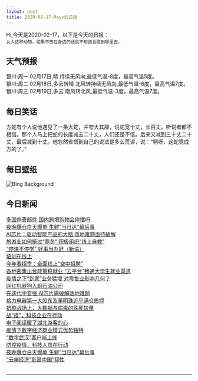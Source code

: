 ```yaml
---
layout: post
title: 2020-02-17-Mayx的日报
---
```


Hi,今天是2020-02-17，以下是今天的日报：<br><small>
女人这种动物，如果不放在身边的话就不知道会跑到哪里去。</small><!--more-->
## 天气预报
银川:周一 02月17日,晴 持续无风向,最低气温-8度，最高气温5度。<br>银川:周二 02月18日,多云转晴 北风转持续无风向,最低气温-6度，最高气温7度。<br>银川:周三 02月19日,多云 南风转北风,最低气温-3度，最高气温7度。
## 每日笑话
方蛇有个人说他遇见了一条大蛇，并夸大其辞，说蛇宽十丈，长百丈。听说者都不相信。那个人马上把蛇的长度减去二十丈，人们还是不信。后来又减到三十丈二十丈，最后减到十丈。他忽然省悟到自己的说法是多么荒谬，说：“啊呀，这蛇竟成方的了。”
## 每日壁纸
![Bing Background](https://cn.bing.com/th?id=OHR.LemonDragon_EN-US7455819536_1920x1080.jpg&rf=LaDigue_1920x1080.jpg&pid=hp "The 2019 Lemon Festival in Menton, France (© Mandoga Media/Alamy)")
## 今日新闻

[多国停寄邮件 国内跨境购物会停摆吗](http://it.people.com.cn/n1/2020/0217/c1009-31590055.html)   
[夜晚爆仓白天爆单 生鲜“当日达”幕后事](http://it.people.com.cn/n1/2020/0217/c1009-31590061.html)   
[AI芯片：驱动智能产品的大脑 落地难题亟待破解](http://it.people.com.cn/n1/2020/0217/c1009-31590090.html)   
[旅游业如何挺过“寒冬” 积极组织“线上自救”](http://it.people.com.cn/n1/2020/0217/c1009-31590099.html)   
[“停课不停学” 好事当办好（新语）](http://it.people.com.cn/n1/2020/0217/c1009-31590034.html)   
[培训在线上](http://it.people.com.cn/n1/2020/0217/c1009-31590035.html)   
[今年春招季：全面线上“空中招聘”](http://it.people.com.cn/n1/2020/0217/c1009-31590068.html)   
[各地密集出台政策稳就业 “云平台”畅通大学生就业渠道](http://it.people.com.cn/n1/2020/0217/c1009-31590069.html)   
[疫情之下“到家”业务猛增 对零售业影响几何？](http://it.people.com.cn/n1/2020/0217/c1009-31590075.html)   
[网红机器狗入职石油公司](http://it.people.com.cn/n1/2020/0217/c1009-31589540.html)   
[在迭代中变强 AI芯片需破解落地难题](http://it.people.com.cn/n1/2020/0217/c1009-31589527.html)   
[格力电器第一大股东及董明珠近乎满仓质押](http://it.people.com.cn/n1/2020/0217/c1009-31589575.html)   
[抗疫战场上，大数据与病毒的殊死较量](http://it.people.com.cn/n1/2020/0217/c1009-31589511.html)   
[战“疫”，科技企业在行动](http://it.people.com.cn/n1/2020/0217/c1009-31589700.html)   
[电子阅读暖了湖北游客的心](http://it.people.com.cn/n1/2020/0217/c1009-31589693.html)   
[疫情下数字经济商业模式优势独特](http://it.people.com.cn/n1/2020/0217/c1009-31589698.html)   
[“数字武汉”客户端上线](http://it.people.com.cn/n1/2020/0217/c1009-31589672.html)   
[防控疫情，科技人员在行动](http://it.people.com.cn/n1/2020/0217/c1009-31589678.html)   
[夜晚爆仓白天爆单 生鲜“当日达”幕后事](http://it.people.com.cn/n1/2020/0217/c1009-31589604.html)   
[“云端经济”彰显中国“韧性](http://it.people.com.cn/n1/2020/0217/c1009-31589627.html)   
<br />

***

<small></small>
